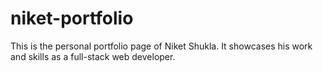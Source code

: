 # niket-portfolio
This is the personal portfolio page of Niket Shukla. It showcases his work and skills as a full-stack web developer.
